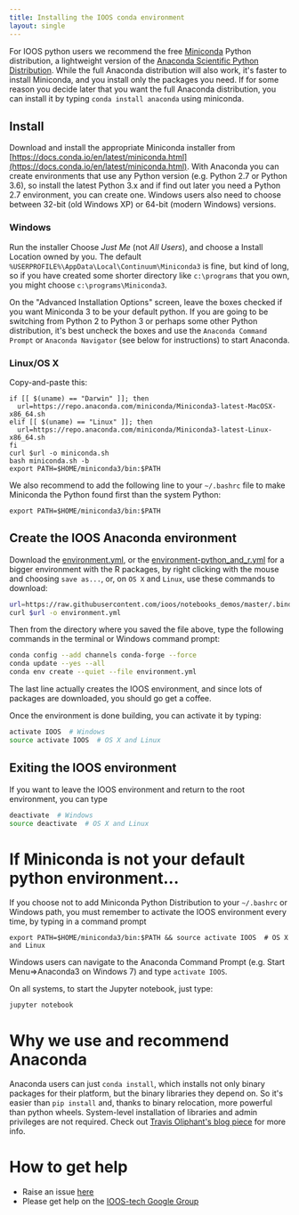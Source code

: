 ```yaml
---
title: Installing the IOOS conda environment
layout: single
---
```


For IOOS python users we recommend the free
[Miniconda](https://docs.conda.io/en/latest/miniconda.html) Python distribution,
a lightweight version of the [Anaconda Scientific Python Distribution](https://www.anaconda.com/products/individual).
While the full Anaconda distribution will also work,
it's faster to install Miniconda,
and you install only the packages you need.
If for some reason you decide later that you want the full Anaconda distribution,
you can install it by typing `conda install anaconda` using miniconda.

## Install

Download and install the appropriate Miniconda installer from [https://docs.conda.io/en/latest/miniconda.html](https://docs.conda.io/en/latest/miniconda.html).
With Anaconda you can create environments that use any Python version (e.g. Python 2.7 or Python 3.6),
so install the latest Python 3.x and if find out later you need a Python 2.7 environment,
you can create one.
Windows users also need to choose between 32-bit (old Windows XP) or 64-bit (modern Windows) versions.

### Windows

Run the installer
Choose *Just Me* (not *All Users*),
and choose a Install Location owned by you.
The default `%USERPROFILE%\AppData\Local\Continuum\Miniconda3` is fine,
but kind of long,
so if you have created some shorter directory like `c:\programs` that you own,
you might choose `c:\programs\Miniconda3`.

On the "Advanced Installation Options" screen,
leave the boxes checked if you want Miniconda 3 to be your default python.
If you are going to be switching from Python 2 to Python 3 or perhaps some other Python distribution,
it's best uncheck the boxes and use the `Anaconda Command Prompt` or `Anaconda Navigator` (see below for instructions) to start Anaconda.

### Linux/OS X

Copy-and-paste this:

```shell
if [[ $(uname) == "Darwin" ]]; then
  url=https://repo.anaconda.com/miniconda/Miniconda3-latest-MacOSX-x86_64.sh
elif [[ $(uname) == "Linux" ]]; then
  url=https://repo.anaconda.com/miniconda/Miniconda3-latest-Linux-x86_64.sh
fi
curl $url -o miniconda.sh
bash miniconda.sh -b
export PATH=$HOME/miniconda3/bin:$PATH
```

We also recommend to add the following line to your `~/.bashrc` file to make Miniconda the Python found first than the system Python:

```
export PATH=$HOME/miniconda3/bin:$PATH
```

## Create the IOOS Anaconda environment

Download the [environment.yml](https://raw.githubusercontent.com/ioos/notebooks_demos/master/.binder/environment.yml),
or the [environment-python_and_r.yml](https://raw.githubusercontent.com/ioos/notebooks_demos/master/.binder/environment-python_and_r.yml) for a bigger environment with the R packages,
by right clicking with the mouse and choosing `save as...`,
or, on `OS X` and `Linux`, use these commands to download:

```bash
url=https://raw.githubusercontent.com/ioos/notebooks_demos/master/.binder/environment.yml
curl $url -o environment.yml
```

Then from the directory where you saved the file above,
type the following commands in the terminal or Windows command prompt:

```bash
conda config --add channels conda-forge --force
conda update --yes --all
conda env create --quiet --file environment.yml
```

The last line actually creates the IOOS environment,
and since lots of packages are downloaded,
you should go get a coffee.

Once the environment is done building, you can activate it by typing:

```bash
activate IOOS  # Windows
source activate IOOS  # OS X and Linux
```

## Exiting the IOOS environment

If you want to leave the IOOS environment and return to the root environment,
you can type

```bash
deactivate  # Windows
source deactivate  # OS X and Linux
```

# If Miniconda is not your default python environment...

If you choose not to add Miniconda Python Distribution to your `~/.bashrc` or Windows path,
you must remember to activate the IOOS environment every time,
by typing in a command prompt

```
export PATH=$HOME/miniconda3/bin:$PATH && source activate IOOS  # OS X and Linux
```

Windows users can navigate to the Anaconda Command Prompt (e.g. Start Menu=>Anaconda3 on Windows 7) and type `activate IOOS`.

On all systems, to start the Jupyter notebook, just type:

```
jupyter notebook
```


# Why we use and recommend Anaconda

Anaconda users can just `conda install`,
which installs not only binary packages for their platform,
but the binary libraries they depend on.
So it's easier than `pip install` and, thanks to binary relocation,
more powerful than python wheels.
System-level installation of libraries and admin privileges are not required.
Check out [Travis Oliphant's blog piece](http://technicaldiscovery.blogspot.com/2013/12/why-i-promote-conda.html) for more info.

# How to get help

* Raise an issue [here](https://github.com/ioos/notebooks_demos/issues)
* Please get help on the [IOOS-tech Google Group](https://groups.google.com/forum/?hl=en#!forum/ioos_tech)
